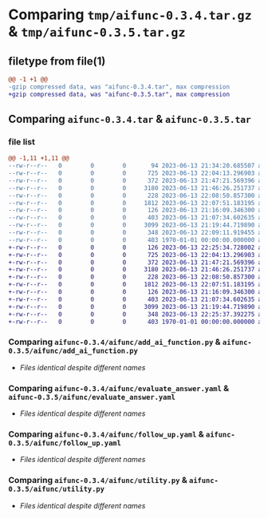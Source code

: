 # Comparing `tmp/aifunc-0.3.4.tar.gz` & `tmp/aifunc-0.3.5.tar.gz`

## filetype from file(1)

```diff
@@ -1 +1 @@
-gzip compressed data, was "aifunc-0.3.4.tar", max compression
+gzip compressed data, was "aifunc-0.3.5.tar", max compression
```

## Comparing `aifunc-0.3.4.tar` & `aifunc-0.3.5.tar`

### file list

```diff
@@ -1,11 +1,11 @@
--rw-r--r--   0        0        0       94 2023-06-13 21:34:20.685507 aifunc-0.3.4/aifunc/__init__.py
--rw-r--r--   0        0        0      725 2023-06-13 22:04:13.296903 aifunc-0.3.4/aifunc/add_ai_function.py
--rw-r--r--   0        0        0      372 2023-06-13 21:47:21.569396 aifunc-0.3.4/aifunc/evaluate_answer.py
--rw-r--r--   0        0        0     3180 2023-06-13 21:46:26.251737 aifunc-0.3.4/aifunc/evaluate_answer.yaml
--rw-r--r--   0        0        0      228 2023-06-13 22:08:50.857300 aifunc-0.3.4/aifunc/follow_up.py
--rw-r--r--   0        0        0     1812 2023-06-13 22:07:51.183195 aifunc-0.3.4/aifunc/follow_up.yaml
--rw-r--r--   0        0        0      126 2023-06-13 21:16:09.346300 aifunc-0.3.4/aifunc/generate_question.py
--rw-r--r--   0        0        0      403 2023-06-13 21:07:34.602635 aifunc-0.3.4/aifunc/generate_question.yaml
--rw-r--r--   0        0        0     3099 2023-06-13 21:19:44.719890 aifunc-0.3.4/aifunc/utility.py
--rw-r--r--   0        0        0      348 2023-06-13 22:09:11.919455 aifunc-0.3.4/pyproject.toml
--rw-r--r--   0        0        0      403 1970-01-01 00:00:00.000000 aifunc-0.3.4/PKG-INFO
+-rw-r--r--   0        0        0      126 2023-06-13 22:25:34.728002 aifunc-0.3.5/aifunc/__init__.py
+-rw-r--r--   0        0        0      725 2023-06-13 22:04:13.296903 aifunc-0.3.5/aifunc/add_ai_function.py
+-rw-r--r--   0        0        0      372 2023-06-13 21:47:21.569396 aifunc-0.3.5/aifunc/evaluate_answer.py
+-rw-r--r--   0        0        0     3180 2023-06-13 21:46:26.251737 aifunc-0.3.5/aifunc/evaluate_answer.yaml
+-rw-r--r--   0        0        0      228 2023-06-13 22:08:50.857300 aifunc-0.3.5/aifunc/follow_up.py
+-rw-r--r--   0        0        0     1812 2023-06-13 22:07:51.183195 aifunc-0.3.5/aifunc/follow_up.yaml
+-rw-r--r--   0        0        0      126 2023-06-13 21:16:09.346300 aifunc-0.3.5/aifunc/generate_question.py
+-rw-r--r--   0        0        0      403 2023-06-13 21:07:34.602635 aifunc-0.3.5/aifunc/generate_question.yaml
+-rw-r--r--   0        0        0     3099 2023-06-13 21:19:44.719890 aifunc-0.3.5/aifunc/utility.py
+-rw-r--r--   0        0        0      348 2023-06-13 22:25:37.392275 aifunc-0.3.5/pyproject.toml
+-rw-r--r--   0        0        0      403 1970-01-01 00:00:00.000000 aifunc-0.3.5/PKG-INFO
```

### Comparing `aifunc-0.3.4/aifunc/add_ai_function.py` & `aifunc-0.3.5/aifunc/add_ai_function.py`

 * *Files identical despite different names*

### Comparing `aifunc-0.3.4/aifunc/evaluate_answer.yaml` & `aifunc-0.3.5/aifunc/evaluate_answer.yaml`

 * *Files identical despite different names*

### Comparing `aifunc-0.3.4/aifunc/follow_up.yaml` & `aifunc-0.3.5/aifunc/follow_up.yaml`

 * *Files identical despite different names*

### Comparing `aifunc-0.3.4/aifunc/utility.py` & `aifunc-0.3.5/aifunc/utility.py`

 * *Files identical despite different names*

